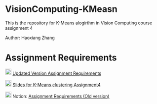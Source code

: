 # VisionComputing-KMeasn

This is the repository for K-Means alogirthm in Vision Computing course assignment 4

Author: Haoxiang Zhang

# Assignment Requirements
<img src="https://img.icons8.com/plasticine/2x/arrow.png" height=20> [Updated Version Assignment Requirements](Documents/README.md)

<img src="https://lrwa.org/wp-content/uploads/2018/12/adobe-pdf-icon.png" height=20> [Slides for K-Means clustering Assignment4](Documents/Slides_K-Means-clustering_Assignment4.pdf)

<img src="https://upload.wikimedia.org/wikipedia/commons/4/45/Notion_app_logo.png" height=20> Notion: [Assignment Requirements (Old version)](https://www.notion.so/VC-Assignment-K-Means-Algorithm-e444e3c22eb04eb795fbd09a0948ab56)
